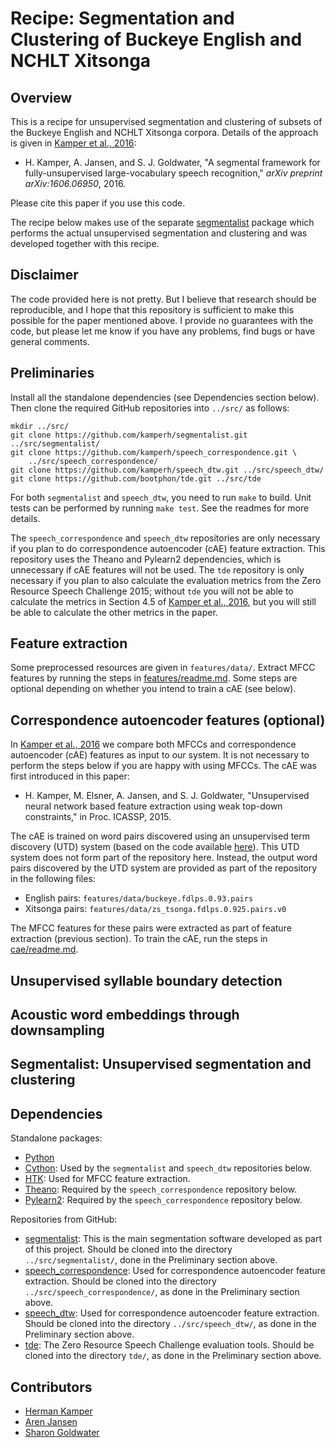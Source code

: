 Recipe: Segmentation and Clustering of Buckeye English and NCHLT Xitsonga
=========================================================================

Overview
--------

This is a recipe for unsupervised segmentation and clustering of subsets of the
Buckeye English and NCHLT Xitsonga corpora. Details of the approach is given in
[Kamper et al., 2016](http://arxiv.org/abs/1606.06950):

- H. Kamper, A. Jansen, and S. J. Goldwater, "A segmental framework for
  fully-unsupervised large-vocabulary speech recognition," *arXiv preprint
  arXiv:1606.06950*, 2016.

Please cite this paper if you use this code.

The recipe below makes use of the separate
[segmentalist](https://github.com/kamperh/segmentalist/) package which performs
the actual unsupervised segmentation and clustering and was developed together
with this recipe.



Disclaimer
----------

The code provided here is not pretty. But I believe that research should be
reproducible, and I hope that this repository is sufficient to make this
possible for the paper mentioned above. I provide no guarantees with the code,
but please let me know if you have any problems, find bugs or have general
comments.



Preliminaries
-------------

Install all the standalone dependencies (see Dependencies section below). Then
clone the required GitHub repositories into `../src/` as follows:

    mkdir ../src/
    git clone https://github.com/kamperh/segmentalist.git ../src/segmentalist/
    git clone https://github.com/kamperh/speech_correspondence.git \
        ../src/speech_correspondence/
    git clone https://github.com/kamperh/speech_dtw.git ../src/speech_dtw/
    git clone https://github.com/bootphon/tde.git ../src/tde

For both `segmentalist` and `speech_dtw`, you need to run `make` to build. Unit
tests can be performed by running `make test`. See the readmes for more
details.

The `speech_correspondence` and `speech_dtw` repositories are only necessary if
you plan to do correspondence autoencoder (cAE) feature extraction. This
repository uses the Theano and Pylearn2 dependencies, which is unnecessary if
cAE features will not be used. The `tde` repository is only necessary if you
plan to also calculate the evaluation metrics from the Zero Resource Speech
Challenge 2015; without `tde` you will not be able to calculate the metrics in
Section 4.5 of [Kamper et al., 2016](http://arxiv.org/abs/1606.06950), but you
will still be able to calculate the other metrics in the paper.



Feature extraction
------------------

Some preprocessed resources are given in `features/data/`. Extract MFCC
features by running the steps in [features/readme.md](features/readme.md). Some
steps are optional depending on whether you intend to train a cAE (see below).



Correspondence autoencoder features (optional)
----------------------------------------------

In [Kamper et al., 2016](http://arxiv.org/abs/1606.06950) we compare both MFCCs
and correspondence autoencoder (cAE) features as input to our system. It is not
necessary to perform the steps below if you are happy with using MFCCs. The cAE
was first introduced in this paper:

- H. Kamper, M. Elsner, A. Jansen, and S. J. Goldwater, "Unsupervised neural
  network based feature extraction using weak top-down constraints," in Proc.
  ICASSP, 2015.

The cAE is trained on word pairs discovered using an unsupervised term
discovery (UTD) system (based on the code available
[here](https://github.com/arenjansen/ZRTools)). This UTD system does not form
part of the repository here. Instead, the output word pairs discovered by the
UTD system are provided as part of the repository in the following files:

- English pairs: `features/data/buckeye.fdlps.0.93.pairs`
- Xitsonga pairs: `features/data/zs_tsonga.fdlps.0.925.pairs.v0`

The MFCC features for these pairs were extracted as part of feature extraction
(previous section). To train the cAE, run the steps in
[cae/readme.md](cae/readme.md).



Unsupervised syllable boundary detection
----------------------------------------




Acoustic word embeddings through downsampling
---------------------------------------------




Segmentalist: Unsupervised segmentation and clustering
------------------------------------------------------



Dependencies
------------

Standalone packages:

- [Python](https://www.python.org/)
- [Cython](http://cython.org/): Used by the `segmentalist` and `speech_dtw`
  repositories below.
- [HTK](http://htk.eng.cam.ac.uk/): Used for MFCC feature extraction.
- [Theano](http://deeplearning.net/software/theano/): Required by the
  `speech_correspondence` repository below.
- [Pylearn2](http://deeplearning.net/software/pylearn2/): Required by the
  `speech_correspondence` repository below.

Repositories from GitHub:

- [segmentalist](https://github.com/kamperh/segmentalist/): This is the main
  segmentation software developed as part of this project. Should be cloned
  into the directory `../src/segmentalist/`, done in the Preliminary section
  above.
- [speech_correspondence](https://github.com/kamperh/speech_correspondence/):
  Used for correspondence autoencoder feature extraction.  Should be cloned
  into the directory `../src/speech_correspondence/`, as done in the
  Preliminary section above.
- [speech_dtw](https://github.com/kamperh/speech_dtw/): Used for correspondence
  autoencoder feature extraction.  Should be cloned into the directory
  `../src/speech_dtw/`, as done in the Preliminary section above.
- [tde](https://github.com/bootphon/tde/): The Zero Resource Speech Challenge
  evaluation tools. Should be cloned into the directory `tde/`, as done in the
  Preliminary section above.



Contributors
------------

- [Herman Kamper](http://www.kamperh.com/)
- [Aren Jansen](http://www.clsp.jhu.edu/~ajansen/)
- [Sharon Goldwater](http://homepages.inf.ed.ac.uk/sgwater/)
